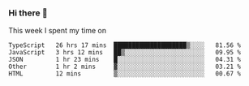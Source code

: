 ### Hi there 👋

<!--
**qiruohan/qiruohan** is a ✨ _special_ ✨ repository because its `README.md` (this file) appears on your GitHub profile.

Here are some ideas to get you started:

- 🔭 I’m currently working on ...
- 🌱 I’m currently learning ...
- 👯 I’m looking to collaborate on ...
- 🤔 I’m looking for help with ...
- 💬 Ask me about ...
- 📫 How to reach me: ...
- 😄 Pronouns: ...
- ⚡ Fun fact: ...
-->

This week I spent my time on 
<!--START_SECTION:waka-->
```text
TypeScript   26 hrs 17 mins  ████████████████████▒░░░░   81.56 % 
JavaScript   3 hrs 12 mins   ██▒░░░░░░░░░░░░░░░░░░░░░░   09.95 % 
JSON         1 hr 23 mins    █░░░░░░░░░░░░░░░░░░░░░░░░   04.31 % 
Other        1 hr 2 mins     ▓░░░░░░░░░░░░░░░░░░░░░░░░   03.21 % 
HTML         12 mins         ▒░░░░░░░░░░░░░░░░░░░░░░░░   00.67 % 
```
<!--END_SECTION:waka-->
